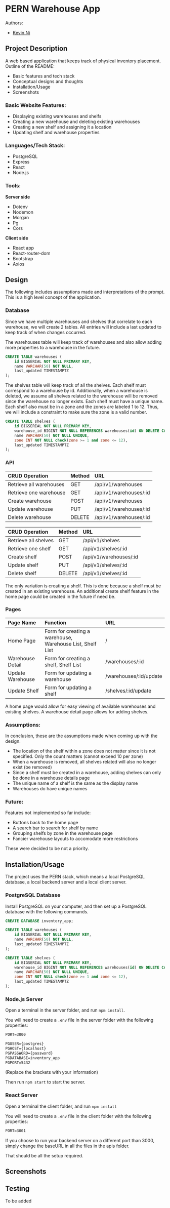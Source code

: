 # PERN Warehouse App

 Authors: 
 - [Kevin Ni](https://github.com/Keeevini)

## Project Description

A web based application that keeps track of physical inventory placement.
Outline of the README:
- Basic features and tech stack
- Conceptual designs and thoughts
- Installation/Usage
- Screenshots

### Basic Website Features:
- Displaying existing warehouses and shelfs
- Creating a new warehouse and deleting existing warehouses
- Creating a new shelf and assigning it a location
- Updating shelf and warehouse properties

### Languages/Tech Stack:
- PostgreSQL
- Express
- React
- Node.js

### Tools:
**Server side**
- Dotenv
- Nodemon
- Morgan
- Pg
- Cors

**Client side**
- React app
- React-router-dom
- Bootstrap
- Axios

## Design
The following includes assumptions made and interpretations of the prompt. This is a high level concept of the application.

### Database

Since we have multiple warehouses and shelves that correlate to each warehouse, we will create 2 tables. All entries will include a last updated to keep track of when changes occurred.

The warehouses table will keep track of warehouses and also allow adding more properties to a warehouse in the future.

```SQL
CREATE TABLE warehouses (
	id BIGSERIAL NOT NULL PRIMARY KEY,
	name VARCHAR(50) NOT NULL,
	last_updated TIMESTAMPTZ
);
```

The shelves table will keep track of all the shelves. Each shelf must correspond to a warehouse by id. Additionally, when a warehouse is deleted, we assume all shelves related to the warehouse will be removed since the warehouse no longer exists. Each shelf must have a unique name. Each shelf also must be in a zone and the zones are labeled 1 to 12. Thus, we will include a constraint to make sure the zone is a valid number.

```SQL
CREATE TABLE shelves (
	id BIGSERIAL NOT NULL PRIMARY KEY,
	warehouse_id BIGINT NOT NULL REFERENCES warehouses(id) ON DELETE CASCADE,
	name VARCHAR(50) NOT NULL UNIQUE,
	zone INT NOT NULL check(zone >= 1 and zone <= 12),
	last_updated TIMESTAMPTZ
);
```
### API

|CRUD Operation | Method | URL |
| :--- | :--- | :--- |
| Retrieve all warehouses | GET | /api/v1/warehouses
| Retrieve one warehouse | GET | /api/v1/warehouses/:id |
| Create warehouse | POST | /api/v1/warehouses |
| Update warehouse | PUT | /api/v1/warehouses/:id |
| Delete warehouse | DELETE | /api/v1/warehouses/:id |

|CRUD Operation | Method | URL |
| :--- | :--- | :--- |
| Retrieve all shelves | GET | /api/v1/shelves
| Retrieve one shelf | GET | /api/v1/shelves/:id |
| Create shelf | POST | /api/v1/warehouses/:id |
| Update shelf | PUT | /api/v1/shelves/:id |
| Delete shelf | DELETE | /api/v1/shelves/:id |

The only variation is creating a shelf. This is done because a shelf must be created in an existing warehouse. An additional create shelf feature in the home page could be created in the future if need be.

### Pages

|Page Name | Function | URL |
| :--- | :--- | :--- |
| Home Page | Form for creating a warehouse, Warehouse List, Shelf List | /
| Warehouse Detail | Form for creating a shelf, Shelf List | /warehouses/:id |
| Update Warehouse | Form for updating a warehouse | /warehouses/:id/update |
| Update Shelf | Form for updating a shelf | /shelves/:id/update |

A home page would allow for easy viewing of available warehouses and existing shelves. A warehouse detail page allows for adding shelves.


### Assumptions:
In conclusion, these are the assumptions made when coming up with the design.

- The location of the shelf within a zone does not matter since it is not specified. Only the count matters (cannot exceed 10 per zone)
- When a warehouse is removed, all shelves related will also no longer exist (be removed)
- Since a shelf must be created in a warehouse, adding shelves can only be done in a warehouse details page
- The unique name of a shelf is the same as the display name
- Warehouses do have unique names

### Future:
Features not implemented so far include:
- Buttons back to the home page
- A search bar to search for shelf by name
- Grouping shelfs by zone in the warehouse page
- Fancier warehouse layouts to accomodate more restrictions

These were decided to be not a priority.

## Installation/Usage
The project uses the PERN stack, which means a local PostgreSQL database, a local backend server and a local client server.

### PostgreSQL Database
Install PostgreSQL on your computer, and then set up a PostgreSQL database with the following commands.
```SQL
CREATE DATABASE inventory_app;
```

```SQL
CREATE TABLE warehouses (
	id BIGSERIAL NOT NULL PRIMARY KEY,
	name VARCHAR(50) NOT NULL,
	last_updated TIMESTAMPTZ
);
```

```SQL
CREATE TABLE shelves (
	id BIGSERIAL NOT NULL PRIMARY KEY,
	warehouse_id BIGINT NOT NULL REFERENCES warehouses(id) ON DELETE CASCADE,
	name VARCHAR(50) NOT NULL UNIQUE,
	zone INT NOT NULL check(zone >= 1 and zone <= 12),
	last_updated TIMESTAMPTZ
);
```

### Node.js Server
Open a terminal in the server folder, and run `npm install`.

You will need to create a `.env` file in the server folder with the following properties:
```txt
PORT=3000

PGUSER={postgres}
PGHOST={localhost}
PGPASSWORD={password}
PGDATABASE=inventory_app
PGPORT=5432
```
(Replace the brackets with your information)

Then run `npm start` to start the server.

### React Server
Open a terminal the client folder, and run `npm install`

You will need to create a `.env` file in the client folder with the following properties:
```txt
PORT=3001
```

If you choose to run your backend server on a different port than 3000, simply change the baseURL in all the files in the apis folder.

That should be all the setup required.

## Screenshots




## Testing
To be added